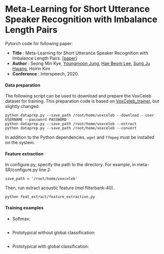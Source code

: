 # Meta-Learning for Short Utterance Speaker Recognition with Imbalance Length Pairs
Pytorch code for following paper:
* **Title** : Meta-Learning for Short Utterance Speaker Recognition with Imbalance Length Pairs. [[paper](https://arxiv.org/abs/2004.02863)]
* **Author** : Seong Min Kye, [Youngmoon Jung](https://github.com/jymsuper), [Hae Beom Lee](https://github.com/haebeom-lee), [Sung Ju Hwang](http://www.sungjuhwang.com), Hoirin Kim 
* **Conference** : Interspeech, 2020.

#### Data preparation

The following script can be used to download and prepare the VoxCeleb dataset for training. This preparation code is based on [VoxCeleb_trainer](https://github.com/clovaai/voxceleb_trainer), but slightly changed.

```
python dataprep.py --save_path /root/home/voxceleb --download --user USERNAME --password PASSWORD 
python dataprep.py --save_path /root/home/voxceleb --extract
python dataprep.py --save_path /root/home/voxceleb --convert
```

In addition to the Python dependencies, `wget` and `ffmpeg` must be installed on the system.

#### Feature extraction

In configure.py, specify the path to the directory. For example, in meta-SR/configure.py line 2:
```
save_path = '/root/home/voxceleb'
```
Then, run extract acoustic feature (mel filterbank-40).
```
python feat_extract/feature_extraction.py
```

#### Training examples
- Softmax:
```

```
- Prototypical without global classification:
```
```
- Prototypical with global classification:
```

```
